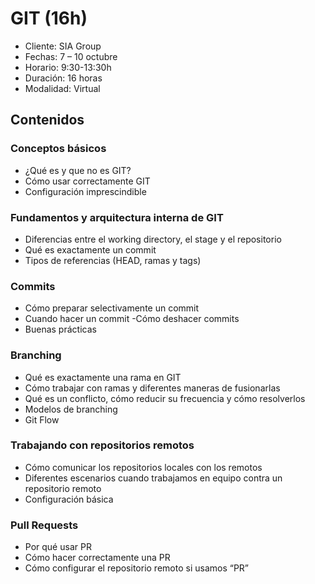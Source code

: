 # GIT (16h)

- Cliente: SIA Group
- Fechas: 7 – 10 octubre
- Horario: 9:30-13:30h
- Duración: 16 horas
- Modalidad: Virtual

## Contenidos

### Conceptos básicos

- ¿Qué es y que no es GIT?
- Cómo usar correctamente GIT
- Configuración imprescindible

### Fundamentos y arquitectura interna de GIT

- Diferencias entre el working directory, el stage y el repositorio
- Qué es exactamente un commit
- Tipos de referencias (HEAD, ramas y tags)

### Commits

- Cómo preparar selectivamente un commit
- Cuando hacer un commit
  -Cómo deshacer commits
- Buenas prácticas

### Branching

- Qué es exactamente una rama en GIT
- Cómo trabajar con ramas y diferentes maneras de fusionarlas
- Qué es un conflicto, cómo reducir su frecuencia y cómo resolverlos
- Modelos de branching
- Git Flow

### Trabajando con repositorios remotos

- Cómo comunicar los repositorios locales con los remotos
- Diferentes escenarios cuando trabajamos en equipo contra un repositorio remoto
- Configuración básica

### Pull Requests

- Por qué usar PR
- Cómo hacer correctamente una PR
- Cómo configurar el repositorio remoto si usamos “PR”
